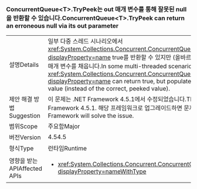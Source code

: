 ### <a name="concurrentqueuelttgttrypeek-can-return-an-erroneous-null-via-its-out-parameter"></a><span data-ttu-id="7043e-101">ConcurrentQueue&lt;T&gt;.TryPeek는 out 매개 변수를 통해 잘못된 null을 반환할 수 있습니다.</span><span class="sxs-lookup"><span data-stu-id="7043e-101">ConcurrentQueue&lt;T&gt;.TryPeek can return an erroneous null via its out parameter</span></span>

|   |   |
|---|---|
|<span data-ttu-id="7043e-102">설명</span><span class="sxs-lookup"><span data-stu-id="7043e-102">Details</span></span>|<span data-ttu-id="7043e-103">일부 다중 스레드 시나리오에서 <xref:System.Collections.Concurrent.ConcurrentQueue%601.TryPeek(%600@)?displayProperty=name> true를 반환할 수 있지만 (올바르고 미리 본 값 대신) null 값으로 out 매개 변수를 채웁니다.</span><span class="sxs-lookup"><span data-stu-id="7043e-103">In some multi-threaded scenarios, <xref:System.Collections.Concurrent.ConcurrentQueue%601.TryPeek(%600@)?displayProperty=name> can return true, but populate the out parameter with a null value (instead of the correct, peeked value).</span></span>|
|<span data-ttu-id="7043e-104">제안 해결 방법</span><span class="sxs-lookup"><span data-stu-id="7043e-104">Suggestion</span></span>|<span data-ttu-id="7043e-105">이 문제는 .NET Framework 4.5.1에서 수정되었습니다.</span><span class="sxs-lookup"><span data-stu-id="7043e-105">This issue is fixed in the .NET Framework 4.5.1.</span></span> <span data-ttu-id="7043e-106">해당 프레임워크로 업그레이드하면 문제가 해결됩니다.</span><span class="sxs-lookup"><span data-stu-id="7043e-106">Upgrading to that Framework will solve the issue.</span></span>|
|<span data-ttu-id="7043e-107">범위</span><span class="sxs-lookup"><span data-stu-id="7043e-107">Scope</span></span>|<span data-ttu-id="7043e-108">주요함</span><span class="sxs-lookup"><span data-stu-id="7043e-108">Major</span></span>|
|<span data-ttu-id="7043e-109">버전</span><span class="sxs-lookup"><span data-stu-id="7043e-109">Version</span></span>|<span data-ttu-id="7043e-110">4.5</span><span class="sxs-lookup"><span data-stu-id="7043e-110">4.5</span></span>|
|<span data-ttu-id="7043e-111">형식</span><span class="sxs-lookup"><span data-stu-id="7043e-111">Type</span></span>|<span data-ttu-id="7043e-112">런타임</span><span class="sxs-lookup"><span data-stu-id="7043e-112">Runtime</span></span>|
|<span data-ttu-id="7043e-113">영향을 받는 API</span><span class="sxs-lookup"><span data-stu-id="7043e-113">Affected APIs</span></span>|<ul><li><xref:System.Collections.Concurrent.ConcurrentQueue%601.TryPeek(%600@)?displayProperty=nameWithType></li></ul>|

